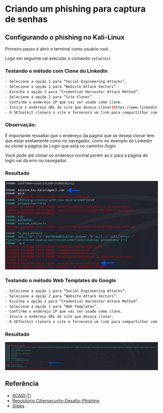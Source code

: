 # Criando um phishing para captura de senhas

## Configurando o phishing no Kali-Linux

Primeiro passo é abrir o terminal como usuário root.

Logo em seguinta vai executar o comando `setoolkit` 

### Testando o método com Clone do Linkedin
```bash
- Selecione a opção 1 para “Social-Engineering Attacks”.
- Selecione a opção 2 para “Website Attack Vectors”.
- Escolha a opção 3 para “Credential Harvester Attack Method”.
- Selecione a opção 2 para “Site Cloner”.
- Confirme o endereço IP que vai ser usado como clone.
- Insira o endereço URL do site que deseja clonar(https://www.linkedin.com/login).
- O SEToolkit clonará o site e fornecerá um link para compartilhar com a vítima.
```
### Observação:
É importante ressaltar que o endereço da pagina que se deseja clonar tem que estar exetamente como no navegador, como no exemplo do Linkedin eu clonei a página de Login que está no caminho /login.

Você pode até clonar só endereço normal porém ao ir para a página de login vai dá erro no navegador.

### Resultado
![Captura de Senha do Linkedin](https://github.com/Danaraujoc/santander-cibersecurity-desafio-phishing/blob/main/Captura%20de%20Senha%20do%20Linkedin.png)

### Testando o método Web Templates do Google
```bash
- Selecione a opção 1 para “Social-Engineering Attacks”.
- Selecione a opção 2 para “Website Attack Vectors”.
- Escolha a opção 3 para “Credential Harvester Attack Method”.
- Selecione a opção 1 para “Web Templates”.
- Confirme o endereço IP que vai ser usado como clone.
- Insira o endereço URL do site que deseja clonar.
- O SEToolkit clonará o site e fornecerá um link para compartilhar com a vítima.
```
### Resultado

![Captura de Senha do Google](https://github.com/Danaraujoc/santander-cibersecurity-desafio-phishing/blob/main/Captura%20de%20Senha%20do%20Google.png)

## Referência

 - [ACADI-TI](https://acaditi.com.br/setoolkit-instalacao-e-comandos-essenciais/)
 - [Repositório Cibersecurity-Desafio-Phishing](https://github.com/cassiano-dio/cibersecurity-desafio-phishing/tree/master/)
 - [Slides](https://academiapme-my.sharepoint.com/:p:/g/personal/kawan_dio_me/EVC5IlsbPCRHqGmpWiJ6LpYBODplb07kU4SyM6y9p05zCA?rtime=7uI8_Nc83Ug)
